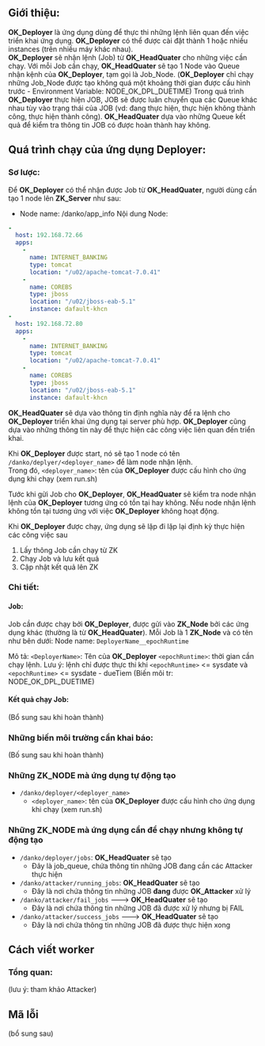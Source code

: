 ## Giới thiệu:
**OK_Deployer** là ứng dụng dùng để thực thi những lệnh liên quan đến việc triển khai ứng dụng. **OK_Deployer** có thể được cài đặt thành 1 hoặc nhiều instances (trên nhiều máy khác nhau).  
**OK_Deployer** sẽ nhận lệnh (Job) từ **OK_HeadQuater** cho những việc cần chạy.
Với mỗi Job cần chạy, **OK_HeadQuater** sẽ tạo 1 Node vào Queue nhận kệnh của **OK_Deployer**, tạm gọi là Job_Node.
(**OK_Deployer** chỉ chạy những Job_Node được tạo không quá một khoảng thời gian được cấu hình trước - Environment Variable: NODE_OK_DPL_DUETIME)
Trong quá trình **OK_Deployer** thực hiện JOB, JOB sẽ được luân chuyển qua các Queue khác nhau tùy vào trạng thái của JOB (vd: đang thực hiện, thực hiện không thành công, thực hiện thành công).
**OK_HeadQuater** dựa vào những Queue kết quả để kiểm tra thông tin JOB có được hoàn thành hay không.

## Quá trình chạy của ứng dụng Deployer:

### Sơ lược:
Để **OK_Deployer** có thể nhận được Job từ **OK_HeadQuater**, người dùng cần tạo 1 node lên **ZK_Server** như sau:
- Node name: /danko/app_info
Nội dung Node:
```YAML
-
  host: 192.168.72.66
  apps:
    - 
      name: INTERNET_BANKING
      type: tomcat
      location: "/u02/apache-tomcat-7.0.41"
    - 
      name: COREBS
      type: jboss
      location: "/u02/jboss-eab-5.1"
      instance: dafault-khcn
-
  host: 192.168.72.80
  apps:
    - 
      name: INTERNET_BANKING
      type: tomcat
      location: "/u02/apache-tomcat-7.0.41"
    - 
      name: COREBS
      type: jboss
      location: "/u02/jboss-eab-5.1"
      instance: dafault-khcn
```
**OK_HeadQuater** sẽ dựa vào thông tin định nghĩa này để ra lệnh cho **OK_Deployer** triển khai ứng dụng tại server phù hợp. **OK_Deployer** cũng dựa vào những thông tin này để thực hiện các công việc liên quan đến triển khai.  

Khi **OK_Deployer** được start, nó sẽ tạo 1 node có tên ```/danko/deplyer/<deployer_name>``` để làm node nhận lệnh.  
Trong đó, ```<deployer_name>```: tên của **OK_Deployer** được cấu hình cho ứng dụng khi chạy (xem run.sh)

Tước khi gửi Job cho **OK_Deployer**, **OK_HeadQuater** sẽ kiểm tra node nhận lệnh của **OK_Deployer** tương ứng có tồn tại hay không.
  Nếu node nhận lệnh không tồn tại tương ứng với việc **OK_Deployer** không hoạt động.

Khi **OK_Deployer** được chạy, ứng dụng sẽ lặp đi lặp lại định kỳ thực hiện các công việc sau
1. Lấy thông Job cần chạy từ ZK
2. Chạy Job và lưu kết quả
3. Cập nhật kết quả lên ZK

### Chi tiết:

#### Job:
Job cần được chạy bởi **OK_Deployer**, được gửi vào **ZK_Node** bởi các ứng dụng khác (thường là từ **OK_HeadQuater**).
Mỗi Job là 1 **ZK_Node** và có tên như bên dưới:
Node name: ```DeployerName__epochRuntime```

Mô tả:
```<DeployerName>```: Tên của **OK_Deployer**
```<epochRuntime>```: thời gian cần chạy lệnh. Lưu ý: lệnh chỉ được thực thi khi ```<epochRuntime>``` <= sysdate và ```<epochRuntime>``` <= sysdate - dueTiem (Biến môi tr: NODE_OK_DPL_DUETIME)

#### Kết quả chạy Job:
(Bổ sung sau khi hoàn thành)

### Những biến môi trường cần khai báo:
(Bố sung sau khi hoàn thành)

### Những ZK_NODE mà ứng dụng tự động tạo
- ```/danko/deployer/<deployer_name>```
  - ```<deployer_name>```: tên của **OK_Deployer** được cấu hình cho ứng dụng khi chạy (xem run.sh)

### Những ZK_NODE mà ứng dụng cần để chạy nhưng không tự động tạo
- ```/danko/deployer/jobs```: **OK_HeadQuater** sẽ tạo
  - Đây là job_queue, chứa thông tin những JOB đang cần các Attacker thực hiện
- ```/danko/attacker/running_jobs```: **OK_HeadQuater** sẽ tạo
  - Đây là nơi chứa thông tin những JOB **đang** được **OK_Attacker** xử lý
- ```/danko/attacker/fail_jobs``` ---> **OK_HeadQuater** sẽ tạo
  - Đây là nơi chứa thông tin những JOB đã được xử lý nhưng bị FAIL
- ```/danko/attacker/success_jobs``` ---> **OK_HeadQuater** sẽ tạo
  - Đây là nơi chứa thông tin những JOB đã được thực hiện xong

## Cách viết worker

### Tổng quan:
(lưu ý: tham khảo Attacker)  

## Mã lỗi
(bổ sung sau)
